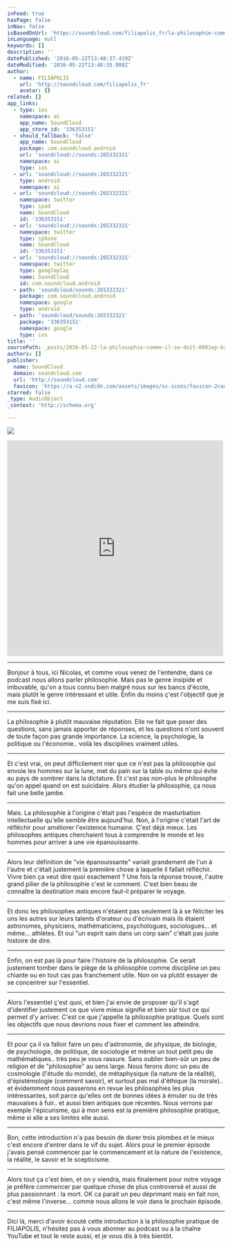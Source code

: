 ```yaml
---
inFeed: true
hasPage: false
inNav: false
isBasedOnUrl: 'https://soundcloud.com/filiapolis_fr/la-philosophie-comme-il-se-doit-0001ep'
inLanguage: null
keywords: []
description: ''
datePublished: '2016-05-22T13:48:37.419Z'
dateModified: '2016-05-22T13:48:35.988Z'
author:
  - name: FILIAPOLIS
    url: 'http://soundcloud.com/filiapolis_fr'
    avatar: {}
related: []
app_links:
  - type: ios
    namespace: ai
    app_name: SoundCloud
    app_store_id: '336353151'
  - should_fallback: 'false'
    app_name: SoundCloud
    package: com.soundcloud.android
    url: 'soundcloud://sounds:265332321'
    namespace: ai
    type: ios
  - url: 'soundcloud://sounds:265332321'
    type: android
    namespace: ai
  - url: 'soundcloud://sounds:265332321'
    namespace: twitter
    type: ipad
    name: SoundCloud
    id: '336353151'
  - url: 'soundcloud://sounds:265332321'
    namespace: twitter
    type: iphone
    name: SoundCloud
    id: '336353151'
  - url: 'soundcloud://sounds:265332321'
    namespace: twitter
    type: googleplay
    name: SoundCloud
    id: com.soundcloud.android
  - path: 'soundcloud/sounds:265332321'
    package: com.soundcloud.android
    namespace: google
    type: android
  - path: 'soundcloud/sounds:265332321'
    package: '336353151'
    namespace: google
    type: ios
title: ''
sourcePath: _posts/2016-05-22-la-philosophie-comme-il-se-doit-0001ep-by-filiapolis.md
authors: []
publisher:
  name: SoundCloud
  domain: soundcloud.com
  url: 'http://soundcloud.com'
  favicon: 'https://a-v2.sndcdn.com/assets/images/sc-icons/favicon-2cadd14b.ico'
starred: false
_type: AudioObject
_context: 'http://schema.org'

---
```

![](https://the-grid-user-content.s3-us-west-2.amazonaws.com/1e457ee9-eaec-4b3a-9ba6-f38597e0b21c.png)

<iframe src="https://cdn.embedly.com/widgets/media.html?src=https%3A%2F%2Fw.soundcloud.com%2Fplayer%2F%3Fvisual%3Dtrue%26url%3Dhttp%253A%252F%252Fapi.soundcloud.com%252Ftracks%252F265332321%26show_artwork%3Dtrue&amp;url=https%3A%2F%2Fsoundcloud.com%2Ffiliapolis_fr%2Fla-philosophie-comme-il-se-doit-0001ep&amp;image=http%3A%2F%2Fa1.sndcdn.com%2Fimages%2Ffb_placeholder.png%3F1463566305&amp;key=b7d04c9b404c499eba89ee7072e1c4f7&amp;type=text%2Fhtml&amp;schema=soundcloud" width="500" height="500" scrolling="no" frameborder="0" allowfullscreen="" style=""></iframe>

****

Bonjour à tous, ici Nicolas, et comme vous venez de l'entendre, dans ce podcast nous allons parler philosophie. Mais pas le genre insipide et imbuvable, qu'on a tous connu bien malgré nous sur les bancs d'école, mais plutôt le genre intéressant et utile. Enfin du moins ç'est l'objectif que je me suis fixé ici.

****

La philosophie à plutôt mauvaise réputation. Elle ne fait que poser des questions, sans jamais apporter de réponses, et les questions n'ont souvent de toute façon pas grande importance. La science, la psychologie, la politique ou l'économie.. voilà les disciplines vraiment utiles.

****

Et c'est vrai, on peut difficilement nier que ce n'est pas la philosophie qui envoie les hommes sur la lune, met du pain sur la table ou même qui évite au pays de sombrer dans la dictature. Et c'est pas non-plus le philosophe qu'on appel quand on est suicidaire. Alors étudier la philosophie, ça nous fait une belle jambe.

****

Mais. La philosophie à l'origine c'était pas l'espèce de masturbation intellectuelle qu'elle semble être aujourd'hui. Non, à l'origine c'était l'art de réfléchir pour améliorer l'existence humaine. Ç'est déjà mieux. Les philosophes antiques cherchaient tous à comprendre le monde et les hommes pour arriver à une vie épanouissante.

****

Alors leur définition de "vie épanouissante" variait grandement de l'un à l'autre et c'était justement la première chose à laquelle il fallait réfléchir. Vivre bien ça veut dire quoi exactement ? Une fois la réponse trouvé, l'autre grand pilier de la philosophie c'est le comment. C'est bien beau de connaître la destination mais encore faut-il préparer le voyage.

****

Et donc les philosophes antiques n'étaient pas seulement là à se féliciter les uns les autres sur leurs talents d'orateur ou d'écrivain mais ils étaient astronomes, physiciens, mathématiciens, psychologues, sociologues... et même... athlètes. Et oui "un esprit sain dans un corp sain" c'était pas juste histoire de dire.

****

Enfin, on est pas là pour faire l'histoire de la philosophie. Ce serait justement tomber dans le piège de la philosophie comme discipline un peu chiante ou en tout cas pas franchement utile. Non on va plutôt essayer de se concentrer sur l'essentiel.

****

Alors l'essentiel ç'est quoi, et bien j'ai envie de proposer qu'il s'agit d'identifier justement ce que vivre mieux signifie et bien sûr tout ce qui permet d'y arriver. C'est ce que j'appelle la philosophie pratique. Quels sont les objectifs que nous devrions nous fixer et comment les atteindre.

****

Et pour ça il va falloir faire un peu d'astronomie, de physique, de biologie, de psychologie, de politique, de sociologie et même un tout petit peu de mathématiques.. très peu je vous rassure. Sans oublier bien-sûr un peu de religion et de "philosophie" au sens large. Nous ferons donc un peu de cosmologie (l'étude du monde), de métaphysique (la nature de la réalité), d'épistémologie (comment savoir), et surtout pas mal d'éthique (la morale).. et évidemment nous passerons en revue les philosophies les plus intéressantes, soit parce qu'elles ont de bonnes idées à émuler ou de très mauvaises à fuir.. et aussi bien antiques que récentes. Nous verrons par exemple l'épicurisme, qui à mon sens est la première philosophie pratique, même si elle a ses limites elle aussi.

****

Bon, cette introduction n'a pas besoin de durer trois plombes et le mieux c'est encore d'entrer dans le vif du sujet. Alors pour le premier épisode j'avais pensé commencer par le commencement et la nature de l'existence, la réalité, le savoir et le scepticisme.

****

Alors tout ça c'est bien, et on y viendra, mais finalement pour notre voyage je préfère commencer par quelque chose de plus controversé et aussi de plus passionnant : la mort. OK ca parait un peu déprimant mais en fait non, c'est même l'inverse... comme nous allons le voir dans le prochain épisode.

****

Dici là, merci d'avoir écouté cette introduction à la philosophie pratique de FILIAPOLIS, n'hésitez pas à vous abonner au podcast ou à la chaîne YouTube et tout le reste aussi, et je vous dis à très bientôt.